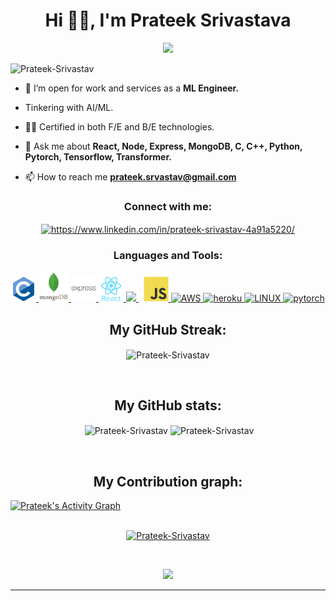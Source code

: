 <h1 align="center">Hi 🙋‍♂️, I'm Prateek Srivastava</h1>
<p align="center">
  <a href="https://github.com/DenverCoder1/readme-typing-svg"><img src="https://readme-typing-svg.herokuapp.com/?lines=A%20Full-Stack%20MERN%20developer,;A%20tech%20enthusiast,;Always%20learning%20new%20things.&font=Fira%20Code&center=true&width=440&height=45&color=D93A7C&vCenter=true&size=24"></a>
</p>
<p align="left"> <img src="https://komarev.com/ghpvc/?username=Prateek-Srivastav&label=Profile%20views&color=0e75b6&style=flat" alt="Prateek-Srivastav" /> </p>

- 🌱 I’m open for work and services as a **ML Engineer.**
  
- Tinkering with AI/ML.

- 👨‍💻 Certified in both F/E and B/E technologies.

- 💬 Ask me about **React, Node, Express, MongoDB, C, C++, Python, Pytorch, Tensorflow, Transformer.**

- 📫 How to reach me **prateek.srvastav@gmail.com**

<h3 align="center">Connect with me:</h3>
<p align="center">
<a href="https://www.linkedin.com/in/prateek-srivastav-4a91a5220/" target="blank"><img align="center" src="https://raw.githubusercontent.com/rahuldkjain/github-profile-readme-generator/master/src/images/icons/Social/linked-in-alt.svg" alt="https://www.linkedin.com/in/prateek-srivastav-4a91a5220/" height="30" width="40" /></a>
</p>

<h3 align="center">Languages and Tools:</h3>
<p align="center"> 
 <a href="https://www.cprogramming.com/" target="_blank"> <img src="https://raw.githubusercontent.com/devicons/devicon/master/icons/c/c-original.svg" alt="c" width="40" height="40"/> </a> 
<a href="https://www.mongodb.com/" target="_blank"> <img src="https://raw.githubusercontent.com/devicons/devicon/master/icons/mongodb/mongodb-original-wordmark.svg" alt="mongodb" width="48" height="48"/> </a> 
<a href="https://expressjs.com" target="_blank"> <img src="https://raw.githubusercontent.com/devicons/devicon/master/icons/express/express-original-wordmark.svg" alt="express" width="40" height="40"/> </a>
<a href="https://reactjs.org/" target="_blank"> <img src="https://raw.githubusercontent.com/devicons/devicon/master/icons/react/react-original-wordmark.svg" alt="react" width="40" height="40"/> </a> 
<a style="padding-right:8px;" href="https://nodejs.org" target="_blank"> <img src="https://img.icons8.com/color/48/000000/nodejs.png"/> </a> 
<a href="https://developer.mozilla.org/en-US/docs/Web/JavaScript" target="_blank"> <img src="https://raw.githubusercontent.com/devicons/devicon/master/icons/javascript/javascript-original.svg" alt="javascript" width="40" height="40"/> </a> 
<a href="https://aws.amazon.com/?nc2=h_lg" target="_blank"> <img src="https://www.illumina.com/content/dam/illumina-marketing/images/company/doing-business/aws-logo-web-graphic.jpg" alt="AWS" width="40" height="40"/> </a> 
<a href="https://heroku.com" target="_blank"> <img src="https://www.vectorlogo.zone/logos/heroku/heroku-icon.svg" alt="heroku" width="40" height="40"/> </a> 
<a href="https://www.linux.org/" target="_blank"> <img src="https://1000logos.net/wp-content/uploads/2017/03/LINUX-LOGO.png" alt="LINUX" width="40" height="40"/> </a> 
<a href="https://www.pytorch.org/" target="_blank"> <img src="https://res.cloudinary.com/startup-grind/image/upload/c_fill,dpr_2.0,f_auto,g_center,q_auto:good/v1/gcs/platform-data-linuxhq/events/PyTorch_Symbol_01_OrangeOnTransparent_nUWxXkQ.png" alt="pytorch" width="40" height="40"/> </a> 
  
</p>


<h2 align="center"> My GitHub Streak:</h2>
<p align="center"><img align="center" src="https://github-readme-streak-stats.herokuapp.com/?user=Prateek-Srivastav&theme=radical" alt="Prateek-Srivastav" /></p><br/>
<!-- //algolia  -->
<h2 align="center"> My GitHub stats:</h2>
<p align="center" >&nbsp;<img align="center" src="https://github-readme-stats.vercel.app/api?username=Prateek-Srivastav&show_icons=true&locale=en&theme=radical" alt="Prateek-Srivastav" />
<img align="center" margin="0.5rem" src="https://github-readme-stats.vercel.app/api/top-langs?username=Prateek-Srivastav&show_icons=true&locale=en&layout=compact&theme=radical" alt="Prateek-Srivastav" /></p>
<br/>
<h2 align="center"> My Contribution graph:</h2>
<a href="https://github.com/Prateek-Srivastav/github-readme-activity-graph"><img alt="Prateek's Activity Graph" src="https://activity-graph.herokuapp.com/graph?username=Prateek-Srivastav&bg_color=141321&color=D93A7C&line=F85D7F&point=F1E05A" /></a>


 <br/>
<br/>
<p align="center"> <a href="https://github.com/ryo-ma/github-profile-trophy"><img src="https://github-profile-trophy.vercel.app/?username=Prateek-Srivastav&column=6&margin-w=10&margin-h=10&theme=radical" alt="Prateek-Srivastav" /></a> </p>
<br/>

<p align="center">
  <a href="https://github.com/DenverCoder1/readme-typing-svg"><img src="https://readme-typing-svg.herokuapp.com/?lines=See%20you%20next%20time🤗.&font=Fira%20Code&center=true&width=440&height=45&color=D93A7C&vCenter=true&size=24"></a>
</p>
<hr/>


